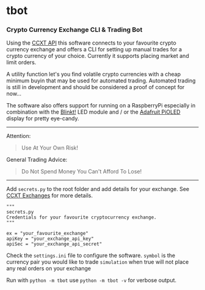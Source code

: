 # tbot

### Crypto Currency Exchange CLI & Trading Bot

Using the [CCXT API](https://github.com/ccxt/ccxt) this software connects to your favourite crypto currency exchange and offers a CLI for setting up manual trades for a crypto currency of your choice. Currently it supports placing market and limit orders.

A utility function let's you find volatile crypto currencies with a cheap minimum buyin that may be used for automated trading. Automated trading is still in development and should be considered a proof of concept for now...

The software also offers support for running on a RaspberryPi especially in combination with the [Blinkt!](https://github.com/pimoroni/blinkt) LED module and / or the [Adafruit PiOLED](https://github.com/adafruit/Adafruit_CircuitPython_SSD1306) display for pretty eye-candy.

---

Attention:

> Use At Your Own Risk!

General Trading Advice:

> Do Not Spend Money You Can't Afford To Lose!

---

Add `secrets.py` to the root folder and add details for your exchange. See [CCXT Exchanges](https://github.com/ccxt/ccxt#certified-cryptocurrency-exchanges) for more details.

```
"""
secrets.py
Credentials for your favourite cryptocurrency exchange.
"""

ex = "your_favourite_exchange"
apiKey = "your_exchange_api_key"
apiSec = "your_exchange_api_secret"
```

Check the `settings.ini` file to configure the software.
`symbol` is the currency pair you would like to trade
`simulation` when true will not place any real orders on your exchange

Run with `python -m tbot` use `python -m tbot -v` for verbose output.
